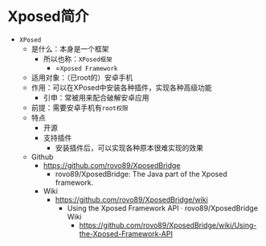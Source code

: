 # Xposed简介

* `XPosed`
  * 是什么：本身是一个框架
    * 所以也称：`XPosed框架`
      * =`Xposed Framework`
  * 适用对象：（已root的）安卓手机
  * 作用：可以在XPosed中安装各种插件，实现各种高级功能
    * 引申：常被用来配合破解安卓应用
  * 前提：需要安卓手机有`root权限`
  * 特点
    * 开源
    * 支持插件
      * 安装插件后，可以实现各种原本很难实现的效果
  * Github
    * https://github.com/rovo89/XposedBridge
      * rovo89/XposedBridge: The Java part of the Xposed framework.
    * Wiki
      * https://github.com/rovo89/XposedBridge/wiki
        * Using the Xposed Framework API · rovo89/XposedBridge Wiki
          * https://github.com/rovo89/XposedBridge/wiki/Using-the-Xposed-Framework-API
